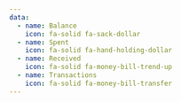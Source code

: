 ```yaml
---
data:
  - name: Balance
    icon: fa-solid fa-sack-dollar
  - name: Spent
    icon: fa-solid fa-hand-holding-dollar
  - name: Received
    icon: fa-solid fa-money-bill-trend-up
  - name: Transactions
    icon: fa-solid fa-money-bill-transfer
---
```

